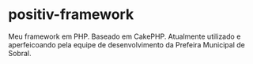 # positiv-framework
Meu framework em PHP. Baseado em CakePHP.
Atualmente utilizado e aperfeicoando pela equipe de desenvolvimento da Prefeira Municipal de Sobral.
